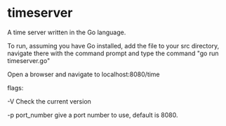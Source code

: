 # timeserver
A time server written in the Go language.

To run, assuming you have Go installed, add the file to your src directory, navigate there with the command prompt and type the command "go run timeserver.go"

Open a browser and navigate to localhost:8080/time


flags:

-V                Check the current version

-p port_number    give a port number to use, default is 8080.
